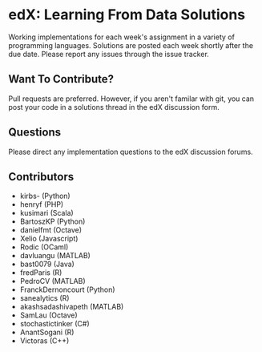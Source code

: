 edX: Learning From Data Solutions
================================
Working implementations for each week's assignment in a variety of programming languages. Solutions are posted each week shortly after the due date. Please report any issues through the issue tracker.

Want To Contribute?
----------
Pull requests are preferred. However, if you aren't familar with git, you can post your code in a solutions thread in the edX discussion form.

Questions
-----------
Please direct any implementation questions to the edX discussion forums.

Contributors
-----------
* kirbs- (Python)
* henryf (PHP)
* kusimari (Scala)
* BartoszKP (Python)
* danielfmt (Octave)
* Xelio (Javascript)
* Rodic (OCaml)
* davluangu (MATLAB)
* bast0079 (Java)
* fredParis (R)
* PedroCV (MATLAB)
* FranckDernoncourt (Python)
* sanealytics (R)
* akashsadashivapeth (MATLAB)
* SamLau (Octave)
* stochastictinker (C#)
* AnantSogani (R)
* Victoras (C++)
